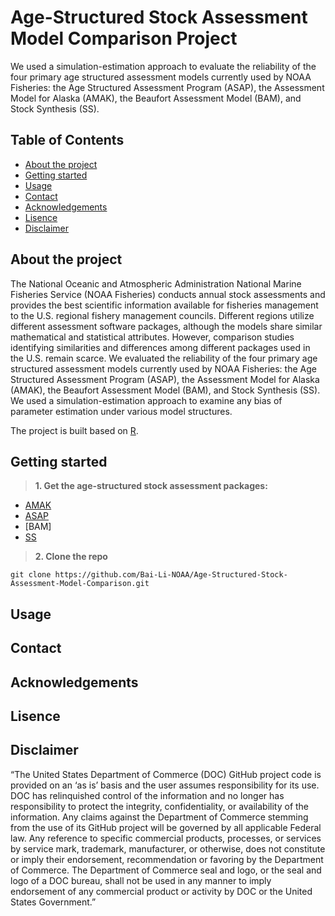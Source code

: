 # Age-Structured Stock Assessment Model Comparison Project

We used a simulation-estimation approach to evaluate the reliability of the four primary age structured assessment models currently used by NOAA Fisheries: the Age Structured Assessment Program (ASAP), the Assessment Model for Alaska (AMAK), the Beaufort Assessment Model (BAM), and Stock Synthesis (SS).

## Table of Contents

- [About the project](#About-the-project)
- [Getting started](#Getting-started)
- [Usage](#Usage)
- [Contact](#Contact)
- [Acknowledgements](#Acknowledgement)
- [Lisence](#Lisence)
- [Disclaimer](#Disclaimer)

## About the project

The National Oceanic and Atmospheric Administration National Marine Fisheries Service (NOAA Fisheries) conducts annual stock assessments and provides the best scientific information available for fisheries management to the U.S. regional fishery management councils. Different regions utilize different assessment software packages, although the models share similar mathematical and statistical attributes. However, comparison studies identifying similarities and differences among different packages used in the U.S. remain scarce. We evaluated the reliability of the four primary age structured assessment models currently used by NOAA Fisheries: the Age Structured Assessment Program (ASAP), the Assessment Model for Alaska (AMAK), the Beaufort Assessment Model (BAM), and Stock Synthesis (SS). We used a simulation-estimation approach to examine any bias of parameter estimation under various model structures. 

The project is built based on [R](https://www.r-project.org/). 

## Getting started

>**1. Get the age-structured stock assessment packages:**

   - [AMAK](https://github.com/NMFS-toolbox/AMAK.git)
   - [ASAP](https://nmfs-fish-tools.github.io/ASAP/)
   - [BAM]
   - [SS](https://vlab.ncep.noaa.gov/web/stock-synthesis/home)

>**2. Clone the repo**

   `git clone https://github.com/Bai-Li-NOAA/Age-Structured-Stock-Assessment-Model-Comparison.git`

## Usage
## Contact
## Acknowledgements 
## Lisence
## Disclaimer
“The United States Department of Commerce (DOC) GitHub project code is provided on an ‘as is’ basis and the user assumes responsibility for its use. DOC has relinquished control of the information and no longer has responsibility to protect the integrity, confidentiality, or availability of the information. Any claims against the Department of Commerce stemming from the use of its GitHub project will be governed by all applicable Federal law. Any reference to specific commercial products, processes, or services by service mark, trademark, manufacturer, or otherwise, does not constitute or imply their endorsement, recommendation or favoring by the Department of Commerce. The Department of Commerce seal and logo, or the seal and logo of a DOC bureau, shall not be used in any manner to imply endorsement of any commercial product or activity by DOC or the United States Government.”
